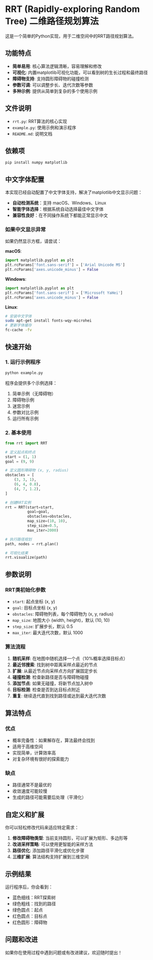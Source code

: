 # RRT (Rapidly-exploring Random Tree) 二维路径规划算法

这是一个简单的Python实现，用于二维空间中的RRT路径规划算法。

## 功能特点

- **简单易用**: 核心算法逻辑清晰，容易理解和修改
- **可视化**: 内置matplotlib可视化功能，可以看到树的生长过程和最终路径
- **障碍物支持**: 支持圆形障碍物的碰撞检测
- **参数可调**: 可以调整步长、迭代次数等参数
- **多种示例**: 提供从简单到复杂的多个使用示例

## 文件说明

- `rrt.py`: RRT算法的核心实现
- `example.py`: 使用示例和演示程序
- `README.md`: 说明文档

## 依赖项

```bash
pip install numpy matplotlib
```

## 中文字体配置

本实现已经自动配置了中文字体支持，解决了matplotlib中文显示问题：

- **自动检测系统**：支持 macOS、Windows、Linux
- **智能字体选择**：根据系统自动选择最佳中文字体
- **兼容性良好**：在不同操作系统下都能正常显示中文


### 如果中文显示异常

如果仍然显示方框，请尝试：

**macOS**:
```python
import matplotlib.pyplot as plt
plt.rcParams['font.sans-serif'] = ['Arial Unicode MS']
plt.rcParams['axes.unicode_minus'] = False
```

**Windows**:
```python
import matplotlib.pyplot as plt
plt.rcParams['font.sans-serif'] = ['Microsoft YaHei']
plt.rcParams['axes.unicode_minus'] = False
```

**Linux**:
```bash
# 安装中文字体
sudo apt-get install fonts-wqy-microhei
# 更新字体缓存
fc-cache -fv
```

## 快速开始

### 1. 运行示例程序

```bash
python example.py
```

程序会提供多个示例选择：
1. 简单示例（无障碍物）
2. 障碍物示例  
3. 迷宫示例
4. 参数对比示例
5. 运行所有示例

### 2. 基本使用

```python
from rrt import RRT

# 定义起点和终点
start = (1, 1)
goal = (9, 9)

# 定义圆形障碍物 (x, y, radius)
obstacles = [
    (3, 3, 1),
    (6, 4, 0.8),
    (4, 7, 1.2),
]

# 创建RRT实例
rrt = RRT(start=start, 
          goal=goal, 
          obstacles=obstacles, 
          map_size=(10, 10), 
          step_size=0.5, 
          max_iter=2000)

# 执行路径规划
path, nodes = rrt.plan()

# 可视化结果
rrt.visualize(path)
```

## 参数说明

### RRT类初始化参数

- `start`: 起点坐标 (x, y)
- `goal`: 目标点坐标 (x, y)  
- `obstacles`: 障碍物列表，每个障碍物为 (x, y, radius)
- `map_size`: 地图大小 (width, height)，默认 (10, 10)
- `step_size`: 扩展步长，默认 0.5
- `max_iter`: 最大迭代次数，默认 1000

### 算法流程

1. **随机采样**: 在地图中随机选择一个点（10%概率选择目标点）
2. **最近邻搜索**: 找到树中距离采样点最近的节点
3. **扩展**: 从最近节点向采样点方向扩展固定步长
4. **碰撞检测**: 检查新路径是否与障碍物碰撞
5. **添加节点**: 如果无碰撞，将新节点加入树中
6. **目标检测**: 检查是否到达目标点附近
7. **重复**: 继续迭代直到找到路径或达到最大迭代次数

## 算法特点

### 优点
- 概率完备性：如果解存在，算法最终会找到
- 适用于高维空间
- 实现简单，计算效率高
- 对复杂环境有很好的探索能力

### 缺点
- 路径通常不是最优的
- 收敛速度可能较慢
- 生成的路径可能需要后处理（平滑化）

## 自定义和扩展

你可以轻松修改代码来适应特定需求：

1. **修改障碍物类型**: 当前支持圆形，可以扩展为矩形、多边形等
2. **改进采样策略**: 可以使用更智能的采样方法
3. **路径优化**: 添加路径平滑化或优化步骤
4. **三维扩展**: 算法结构支持扩展到三维空间

## 示例结果

运行程序后，你会看到：
- 蓝色细线：RRT探索树
- 绿色粗线：找到的路径
- 绿色圆点：起点
- 红色圆点：目标点
- 红色圆形：障碍物

## 问题和改进

如果你在使用过程中遇到问题或有改进建议，欢迎随时提出！